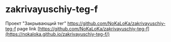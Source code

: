# zakrivayuschiy-teg-f
Проект "Закрывающий тег"
https://github.com/NoKaLoKa/zakrivayuschiy-teg-f
page link [https://github.com/NoKaLoKa/zakrivayuschiy-teg-f](https://nokaloka.github.io/zakrivayuschiy-teg-f/)
